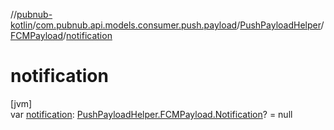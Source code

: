//[pubnub-kotlin](../../../../index.md)/[com.pubnub.api.models.consumer.push.payload](../../index.md)/[PushPayloadHelper](../index.md)/[FCMPayload](index.md)/[notification](notification.md)

# notification

[jvm]\
var [notification](notification.md): [PushPayloadHelper.FCMPayload.Notification](-notification/index.md)? = null
